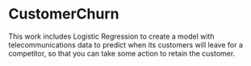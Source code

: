 # CustomerChurn
This work includes Logistic Regression to create a model with telecommunications data to predict when its customers will leave for a competitor, so that you can take some action to retain the customer.
